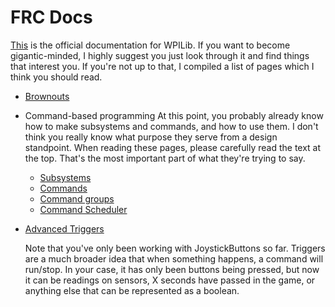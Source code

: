 # FRC Docs

[This](https://docs.wpilib.org/en/latest/) is the official documentation for WPILib. If you want to become gigantic-minded, I highly suggest you just look through it and find things that interest you. If you're not up to that, I compiled a list of pages which I think you should read.


* [Brownouts](https://docs.wpilib.org/en/latest/docs/software/roborio-info/roborio-brownouts.html)
* Command-based programming
  At this point, you probably already know how to make subsystems and commands, and how to use them. I don't think you really know what purpose they serve from a design standpoint. When reading these pages, please carefully read the text at the top. That's the most important part of what they're trying to say.

  * [Subsystems](https://docs.wpilib.org/en/latest/docs/software/commandbased/subsystems.html)
  * [Commands](https://docs.wpilib.org/en/latest/docs/software/commandbased/commands.html)
  * [Command groups](https://docs.wpilib.org/en/latest/docs/software/commandbased/command-groups.html)
  * [Command Scheduler](https://docs.wpilib.org/en/latest/docs/software/commandbased/command-scheduler.html)

* [Advanced Triggers](https://docs.wpilib.org/en/latest/docs/software/commandbased/binding-commands-to-triggers.html#binding-a-command-to-a-joystickbutton)

  Note that you've only been working with JoystickButtons so far. Triggers are a much broader idea that when something happens, a command will run/stop. In your case, it has only been buttons being pressed, but now it can be readings on sensors, X seconds have passed in the game, or anything else that can be represented as a boolean.
